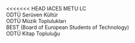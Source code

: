 <<<<<<< HEAD
IACES METU LC  
ODTÜ Serüven Kültür  
ODTÜ Müzik Toplulukları    
BEST (Board of European Students of Technology)  
ODTÜ Kitap Topluluğu  
